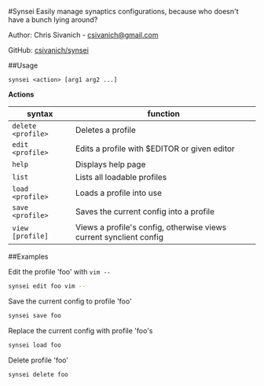 
#Synsei
Easily manage synaptics configurations, because who doesn't have a bunch lying around?

Author: Chris Sivanich - csivanich@gmail.com

GitHub: [csivanich/synsei](https://github.com/csivanich/synsei)

##Usage

```
synsei <action> [arg1 arg2 ...]
```

**Actions**

syntax             | function
------------------ | ---------------------
`delete <profile>` | Deletes a profile
`edit <profile>`   | Edits a profile with $EDITOR or given editor
`help`             | Displays help page
`list`             | Lists all loadable profiles
`load <profile>`   | Loads a profile into use
`save <profile>`   | Saves the current config into a profile
`view [profile]`   | Views a profile's config, otherwise views current synclient config

##Examples

Edit the profile 'foo' with `vim -- `
```bash
synsei edit foo vim --
```

Save the current config to profile 'foo'
```bash
synsei save foo
```

Replace the current config with profile 'foo's
```bash
synsei load foo
```

Delete profile 'foo'
```bash
synsei delete foo
```
